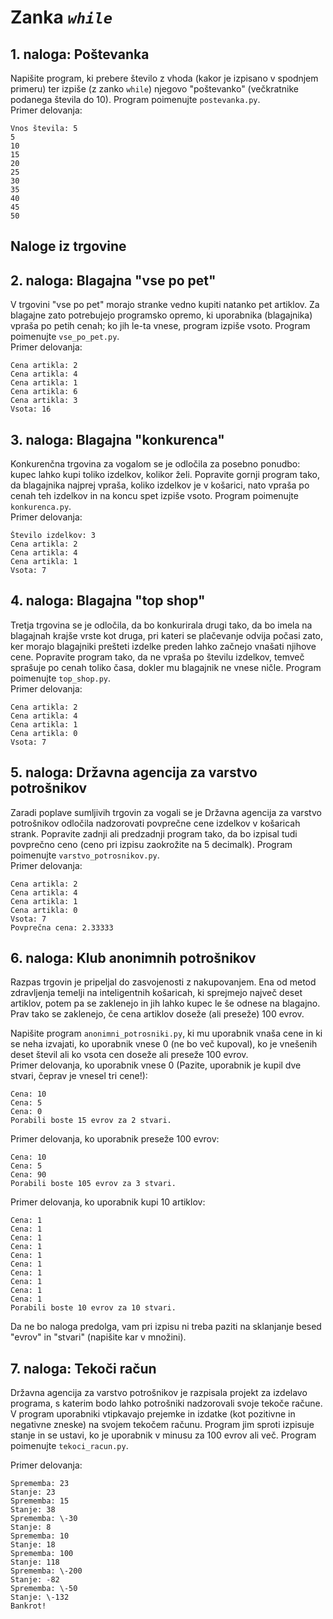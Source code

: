 # Zanka *`while`*  

## 1. naloga: Poštevanka  

Napišite program, ki prebere število z vhoda (kakor je izpisano v spodnjem primeru) ter izpiše (z zanko `while`) njegovo "poštevanko" (večkratnike podanega števila do 10). Program poimenujte `postevanka.py`.  
Primer delovanja:

```
Vnos števila: 5
5
10
15
20
25
30
35
40
45
50
```

## Naloge iz trgovine

 ##   2. naloga: Blagajna "vse po pet" 

V trgovini "vse po pet" morajo stranke vedno kupiti natanko pet artiklov. Za blagajne zato potrebujejo programsko opremo, ki uporabnika (blagajnika) vpraša po petih cenah; ko jih le-ta vnese, program izpiše vsoto. Program poimenujte `vse_po_pet.py`.  
Primer delovanja:

```
Cena artikla: 2
Cena artikla: 4
Cena artikla: 1
Cena artikla: 6
Cena artikla: 3
Vsota: 16
```

 ## 3. naloga: Blagajna "konkurenca" 

Konkurenčna trgovina za vogalom se je odločila za posebno ponudbo: kupec lahko kupi toliko izdelkov, kolikor želi. Popravite gornji program tako, da blagajnika najprej vpraša, koliko izdelkov je v košarici, nato vpraša po cenah teh izdelkov in na koncu spet izpiše vsoto. Program poimenujte `konkurenca.py`.  
Primer delovanja:

```
Število izdelkov: 3
Cena artikla: 2
Cena artikla: 4
Cena artikla: 1
Vsota: 7
```

 ## 4. naloga: Blagajna "top shop" 

Tretja trgovina se je odločila, da bo konkurirala drugi tako, da bo imela na blagajnah krajše vrste kot druga, pri kateri se plačevanje odvija počasi zato, ker morajo blagajniki prešteti izdelke preden lahko začnejo vnašati njihove cene. Popravite program tako, da ne vpraša po številu izdelkov, temveč sprašuje po cenah toliko časa, dokler mu blagajnik ne vnese ničle. Program poimenujte `top_shop.py`.  
Primer delovanja:

```
Cena artikla: 2
Cena artikla: 4
Cena artikla: 1
Cena artikla: 0
Vsota: 7
```

 ##  5. naloga: Državna agencija za varstvo potrošnikov 

Zaradi poplave sumljivih trgovin za vogali se je Državna agencija za varstvo potrošnikov odločila nadzorovati povprečne cene izdelkov v košaricah strank. Popravite zadnji ali predzadnji program tako, da bo izpisal tudi povprečno ceno (ceno pri izpisu zaokrožite na 5 decimalk). Program poimenujte `varstvo_potrosnikov.py`.  
Primer delovanja:

```
Cena artikla: 2
Cena artikla: 4
Cena artikla: 1
Cena artikla: 0
Vsota: 7
Povprečna cena: 2.33333
```

 ## 6. naloga: Klub anonimnih potrošnikov 

Razpas trgovin je pripeljal do zasvojenosti z nakupovanjem. Ena od metod zdravljenja temelji na inteligentnih košaricah, ki sprejmejo največ deset artiklov, potem pa se zaklenejo in jih lahko kupec le še odnese na blagajno. Prav tako se zaklenejo, če cena artiklov doseže (ali preseže) 100 evrov.

Napišite program `anonimni_potrosniki.py`, ki mu uporabnik vnaša cene in ki se neha izvajati, ko uporabnik vnese 0 (ne bo več kupoval), ko je vnešenih deset števil ali ko vsota cen doseže ali preseže 100 evrov.  
Primer delovanja, ko uporabnik vnese 0 (Pazite, uporabnik je kupil dve stvari, čeprav je vnesel tri cene!):

```
Cena: 10
Cena: 5
Cena: 0
Porabili boste 15 evrov za 2 stvari.
```

Primer delovanja, ko uporabnik preseže 100 evrov:

```
Cena: 10
Cena: 5
Cena: 90
Porabili boste 105 evrov za 3 stvari.
```

Primer delovanja, ko uporabnik kupi 10 artiklov:

```
Cena: 1
Cena: 1
Cena: 1
Cena: 1
Cena: 1
Cena: 1
Cena: 1
Cena: 1
Cena: 1
Cena: 1
Porabili boste 10 evrov za 10 stvari.
```

Da ne bo naloga predolga, vam pri izpisu ni treba paziti na sklanjanje besed "evrov" in "stvari" (napišite kar v množini).  
  

 ## 7. naloga: Tekoči račun 

Državna agencija za varstvo potrošnikov je razpisala projekt za izdelavo programa, s katerim bodo lahko potrošniki nadzorovali svoje tekoče račune. V program uporabniki vtipkavajo prejemke in izdatke (kot pozitivne in negativne zneske) na svojem tekočem računu. Program jim sproti izpisuje stanje in se ustavi, ko je uporabnik v minusu za 100 evrov ali več. Program poimenujte `tekoci_racun.py`.

Primer delovanja:

 ```
Sprememba: 23
Stanje: 23
Sprememba: 15
Stanje: 38
Sprememba: \-30
Stanje: 8
Sprememba: 10
Stanje: 18
Sprememba: 100
Stanje: 118
Sprememba: \-200
Stanje: -82
Sprememba: \-50
Stanje: \-132
Bankrot!
```